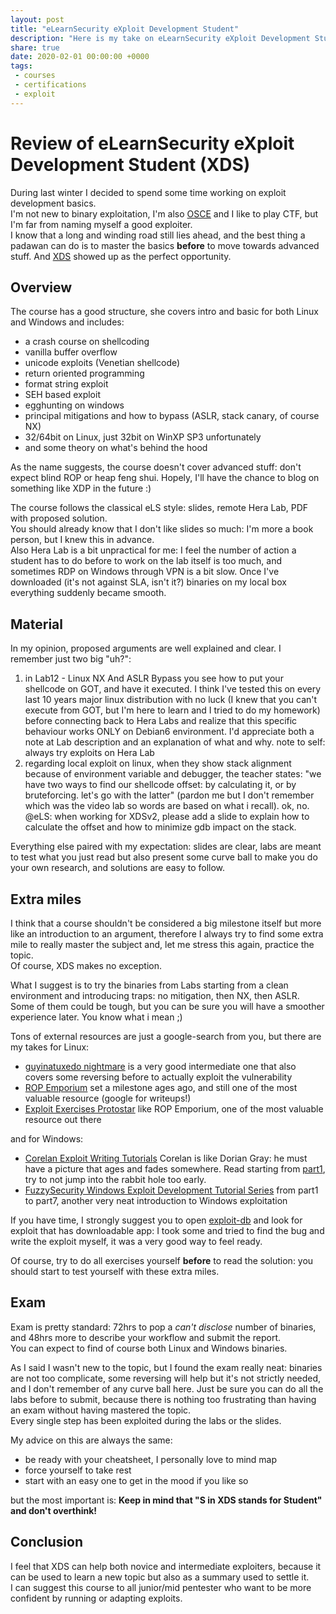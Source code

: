 ```yaml
---
layout: post
title: "eLearnSecurity eXploit Development Student"
description: "Here is my take on eLearnSecurity eXploit Development Student course and relative certification process"
share: true
date: 2020-02-01 00:00:00 +0000
tags:
 - courses
 - certifications
 - exploit
---
```


# Review of eLearnSecurity eXploit Development Student (XDS)

During last winter I decided to spend some time working on exploit development basics.  
I'm not new to binary exploitation, I'm also [OSCE]({{site.baseurl}}/2016/11/Offensive-Security-Certified-Expert) and I like to play CTF, but I'm far from naming myself a good exploiter.  
I know that a long and winding road still lies ahead, and the best thing a padawan can do is to master the basics **before** to move towards advanced stuff. And [XDS](https://www.elearnsecurity.com/course/exploit_development_student/) showed up as the perfect opportunity.

## Overview

The course has a good structure, she covers intro and basic for both Linux and Windows and includes:
* a crash course on shellcoding
* vanilla buffer overflow
* unicode exploits (Venetian shellcode)
* return oriented programming
* format string exploit
* SEH based exploit
* egghunting on windows
* principal mitigations and how to bypass (ASLR, stack canary, of course NX)
* 32/64bit on Linux, just 32bit on WinXP SP3 unfortunately
* and some theory on what's behind the hood

As the name suggests, the course doesn't cover advanced stuff: don't expect blind ROP or heap feng shui. Hopely, I'll have the chance to blog on something like XDP in the future :)

The course follows the classical eLS style: slides, remote Hera Lab, PDF with proposed solution.  
You should already know that I don't like slides so much: I'm more a book person, but I knew this in advance.  
Also Hera Lab is a bit unpractical for me: I feel the number of action a student has to do before to work on the lab itself is too much, and sometimes RDP on Windows through VPN is a bit slow. Once I've downloaded (it's not against SLA, isn't it?) binaries on my local box everything suddenly became smooth.

## Material

In my opinion, proposed arguments are well explained and clear. I remember just two big "uh?":
1) in Lab12 - Linux NX And ASLR Bypass you see how to put your shellcode on GOT, and have it executed. I think I've tested this on every last 10 years major linux distribution with no luck (I knew that you can't execute from GOT, but I'm here to learn and I tried to do my homework) before connecting back to Hera Labs and realize that this specific behaviour works ONLY on Debian6 environment. I'd appreciate both a note at Lab description and an explanation of what and why. note to self: always try exploits on Hera Lab
2) regarding local exploit on linux, when they show stack alignment because of environment variable and debugger, the teacher states: "we have two ways to find our shellcode offset: by calculating it, or by bruteforcing. let's go with the latter" (pardon me but I don't remember which was the video lab so words are based on what i recall). ok, no. @eLS: when working for XDSv2, please add a slide to explain how to calculate the offset and how to minimize gdb impact on the stack.

Everything else paired with my expectation: slides are clear, labs are meant to test what you just read but also present some curve ball to make you do your own research, and solutions are easy to follow.

## Extra miles

I think that a course shouldn't be considered a big milestone itself but more like an introduction to an argument, therefore I always try to find some extra mile to really master the subject and, let me stress this again, practice the topic.  
Of course, XDS makes no exception.

What I suggest is to try the binaries from Labs starting from a clean environment and introducing traps: no mitigation, then NX, then ASLR. Some of them could be tough, but you can be sure you will have a smoother experience later. You know what i mean ;)

Tons of external resources are just a google-search from you, but there are my takes for Linux:
* [guyinatuxedo nightmare](https://guyinatuxedo.github.io/index.html) is a very good intermediate one that also covers some reversing before to actually exploit the vulnerability
* [ROP Emporium](https://ropemporium.com/) set a milestone ages ago, and still one of the most valuable resource (google for writeups!)
* [Exploit Exercises Protostar](https://exploit-exercises.lains.space/protostar/) like ROP Emporium, one of the most valuable resource out there

and for Windows:
* [Corelan Exploit Writing Tutorials](https://www.corelan.be/index.php/articles/) Corelan is like Dorian Gray: he must have a picture that ages and fades somewhere. Read starting from [part1](https://www.corelan.be/index.php/2009/07/19/exploit-writing-tutorial-part-1-stack-based-overflows/), try to not jump into the rabbit hole too early.
*  [FuzzySecurity Windows Exploit Development Tutorial Series](https://www.fuzzysecurity.com/tutorials.html) from part1 to part7, another very neat introduction to Windows exploitation

If you have time, I strongly suggest you to open [exploit-db](https://www.exploit-db.com/) and look for exploit that has downloadable app: I took some and tried to find the bug and write the exploit myself, it was a very good way to feel ready.

Of course, try to do all exercises yourself **before** to read the solution: you should start to test yourself with these extra miles.


## Exam

Exam is pretty standard: 72hrs to pop a *can't disclose* number of binaries, and 48hrs more to describe your workflow and submit the report.  
You can expect to find of course both Linux and Windows binaries.

As I said I wasn't new to the topic, but I found the exam really neat: binaries are not too complicate, some reversing will help but it's not strictly needed, and I don't remember of any curve ball here. Just be sure you can do all the labs before to submit, because there is nothing too frustrating than having an exam without having mastered the topic.  
Every single step has been exploited during the labs or the slides.

My advice on this are always the same:
* be ready with your cheatsheet, I personally love to mind map
* force yourself to take rest
* start with an easy one to get in the mood if you like so

but the most important is: **Keep in mind that "S in XDS stands for Student" and don't overthink!**

## Conclusion

I feel that XDS can help both novice and intermediate exploiters, because it can be used to learn a new topic but also as a summary used to settle it.  
I can suggest this course to all junior/mid pentester who want to be more confident by running or adapting exploits.
